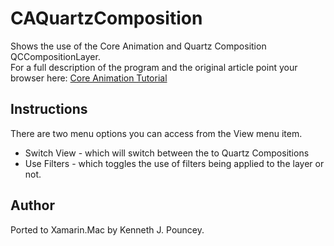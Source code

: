 CAQuartzComposition
===================

Shows the use of the Core Animation and Quartz Composition QCCompositionLayer.  
For a full description of the program and the original article point your browser here: 
[Core Animation Tutorial]

Instructions
------------

There are two menu options you can access from the View menu item.

* Switch View - which will switch between the to Quartz Compositions
* Use Filters - which toggles the use of filters being applied to the layer or not.

Author
------

Ported to Xamarin.Mac by Kenneth J. Pouncey.

[Core Animation Tutorial]:http://www.cimgf.com/2008/09/24/core-animation-tutorial-core-animation-and-quartz-composer-qccompositionlayer/#more-289